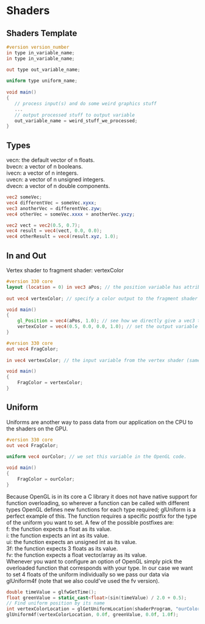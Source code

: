 ﻿# Shaders
 ## Shaders Template
 ```GLSL
 #version version_number
in type in_variable_name;
in type in_variable_name;

out type out_variable_name;
  
uniform type uniform_name;
  
void main()
{
    // process input(s) and do some weird graphics stuff
    ...
    // output processed stuff to output variable
    out_variable_name = weird_stuff_we_processed;
}
 ```
 ## Types
vecn: the default vector of n floats.  
bvecn: a vector of n booleans.  
ivecn: a vector of n integers.  
uvecn: a vector of n unsigned integers.  
dvecn: a vector of n double components.  
```GLSL
vec2 someVec;
vec4 differentVec = someVec.xyxx;
vec3 anotherVec = differentVec.zyw;
vec4 otherVec = someVec.xxxx + anotherVec.yxzy;

vec2 vect = vec2(0.5, 0.7);
vec4 result = vec4(vect, 0.0, 0.0);
vec4 otherResult = vec4(result.xyz, 1.0);
```

## In and Out
Vertex shader to fragment shader: vertexColor
```GLSL
#version 330 core
layout (location = 0) in vec3 aPos; // the position variable has attribute position 0
  
out vec4 vertexColor; // specify a color output to the fragment shader

void main()
{
    gl_Position = vec4(aPos, 1.0); // see how we directly give a vec3 to vec4's constructor
    vertexColor = vec4(0.5, 0.0, 0.0, 1.0); // set the output variable to a dark-red color
}
```
```GLSL
#version 330 core
out vec4 FragColor;
  
in vec4 vertexColor; // the input variable from the vertex shader (same name and same type)  

void main()
{
    FragColor = vertexColor;
}
```

## Uniform
Uniforms are another way to pass data from our application on the CPU to the shaders on the GPU.
```GLSL
#version 330 core
out vec4 FragColor;
  
uniform vec4 ourColor; // we set this variable in the OpenGL code.

void main()
{
    FragColor = ourColor;
}   
```
Because OpenGL is in its core a C library it does not have native support for function overloading, 
so wherever a function can be called with different types OpenGL defines new functions for each type required;
glUniform is a perfect example of this. The function requires a specific postfix for the type of the uniform you want to set. 
A few of the possible postfixes are:  
f: the function expects a float as its value.  
i: the function expects an int as its value.  
ui: the function expects an unsigned int as its value.  
3f: the function expects 3 floats as its value.  
fv: the function expects a float vector/array as its value.  
Whenever you want to configure an option of OpenGL simply pick the overloaded function that corresponds with your type. 
In our case we want to set 4 floats of the uniform individually so we pass our data via glUniform4f (note that we also could've used the fv version).  
```C++
double timeValue = glfwGetTime();
float greenValue = static_cast<float>(sin(timeValue) / 2.0 + 0.5);
// Find uniform position by its name
int vertexColorLocation = glGetUniformLocation(shaderProgram, "ourColor");
glUniform4f(vertexColorLocation, 0.0f, greenValue, 0.0f, 1.0f);
```
